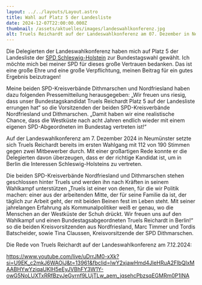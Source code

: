 ```yaml
---
layout: ../../layouts/Layout.astro
title: Wahl auf Platz 5 der Landesliste
date: 2024-12-07T22:00:00.000Z
thumbnail: /assets/aktuelles/images/landeswahlkonferenz.jpg
alt: Truels Reichardt auf der Landeswahlkonferenz am 07. Dezember in Neumünster
---
```


Die Delegierten der Landeswahlkonferenz haben mich auf Platz 5 der Landesliste der [SPD Schleswig-Holstein](https://www.facebook.com/SPD.Schleswig.Holstein?__cft__[0]=AZWBXmKsdDkTN3fmgZu_U7Thd9E2ACTtRSYGpX4-CGHHIFvLReqhbtzmhUDuVXYKy6Bnm8pH5hT1KguQa0qax_guSvc4MPY3gqAacG1EMwWX8EhbE7gtwuchBFYx0dehhBR5NC9imgffChJ46_0amDDR2pIG1XlTC-O3i226JZp14IFAP-EwUqmkh6MW6fHU_vY&__tn__=-]K-R) [](<>)zur Bundestagswahl gewählt. Ich möchte mich bei meiner SPD für dieses große Vertrauen bedanken. Das ist eine große Ehre und eine große Verpflichtung, meinen Beitrag für ein gutes Ergebnis beizutragen!

Meine beiden SPD-Kreisverbände Dithmarschen und Nordfriesland haben dazu folgenden Pressemitteilung herausgegeben: 
„Wir freuen uns riesig, dass unser Bundestagskandidat Truels Reichardt Platz 5 auf der Landesliste errungen hat“ so die Vorsitzenden der beiden SPD-Kreisverbände Nordfriesland und Dithmarschen. „Damit haben wir eine realistische Chance, dass die Westküste nach acht Jahren endlich wieder mit einem eigenen SPD-Abgeordneten im Bundestag vertreten ist!“

Auf der Landeswahlkonferenz am 7. Dezember 2024 in Neumünster setzte sich Truels Reichardt bereits im ersten Wahlgang mit 112 von 190 Stimmen gegen zwei Mitbewerber durch. Mit einer großartigen Rede konnte er die Delegierten davon überzeugen, dass er der richtige Kandidat ist, um in Berlin die Interessen Schleswig-Holsteins zu vertreten.

Die beiden SPD-Kreisverbände Nordfriesland und Dithmarschen stehen geschlossen hinter Truels und werden ihn nach Kräften in seinem Wahlkampf unterstützen „Truels ist einer von denen, für die wir Politik machen: einer aus der arbeitenden Mitte, der für seine Familie da ist, der täglich zur Arbeit geht, der mit beiden Beinen fest im Leben steht. Mit seiner jahrelangen Erfahrung als Kommunalpolitiker weiß er genau, wo die Menschen an der Westküste der Schuh drückt. Wir freuen uns auf den Wahlkampf und einen Bundestagsabgeordneten Truels Reichardt in Berlin!“ so die beiden Kreisvorsitzenden aus Nordfriesland, Marc Timmer und Tordis Batscheider, sowie Tina Claussen, Kreisvorsitzende der SPD Dithmarschen.


Die Rede von Truels Reichardt auf der Landeswahlkonferenz am 7.12.2024: 

https://www.youtube.com/live/uDrrJM0-xXk?si=U9EK_c2mkJ6WAOjJ&t=13961&fbclid=IwY2xjawHmd4JleHRuA2FlbQIxMAABHYwYziqaUKlH5eEyJVBhFY3W1Y-owG5NoLUXTxRRfBzvJeGyrnf9LUjTLw_aem_jqsehcPbzsqEGMRm0P1INA
